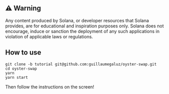 ## ⚠️ Warning
Any content produced by Solana, or developer resources that Solana provides, are for educational and inspiration purposes only.  Solana does not encourage, induce or sanction the deployment of any such applications in violation of applicable laws or regulations.

## How to use

```
git clone -b tutorial git@github.com:guillaumegaluz/oyster-swap.git
cd oyster-swap
yarn
yarn start
```

Then follow the instructions on the screen!